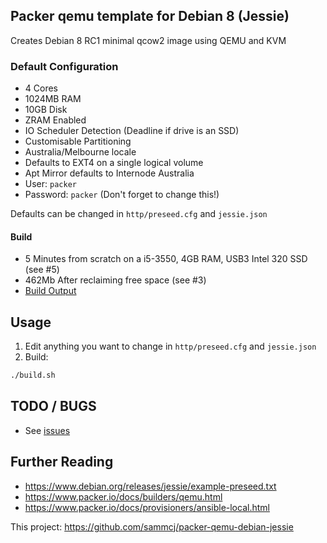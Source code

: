 ## Packer qemu template for Debian 8 (Jessie)
Creates Debian 8 RC1 minimal qcow2 image using QEMU and KVM

### Default Configuration
* 4 Cores
* 1024MB RAM
* 10GB Disk
* ZRAM Enabled
* IO Scheduler Detection (Deadline if drive is an SSD)
* Customisable Partitioning
* Australia/Melbourne locale
* Defaults to EXT4 on a single logical volume
* Apt Mirror defaults to Internode Australia
* User: `packer`
* Password: `packer` (Don't forget to change this!)

Defaults can be changed in `http/preseed.cfg` and `jessie.json`

#### Build
* 5 Minutes from scratch on a i5-3550, 4GB RAM, USB3 Intel 320 SSD (see #5)
* 462Mb After reclaiming free space (see #3)
* [Build Output](build_output.log)

## Usage
1. Edit anything you want to change in `http/preseed.cfg` and `jessie.json`
2. Build:
```bash
./build.sh
```

## TODO / BUGS
* See [issues](https://github.com/sammcj/packer-qemu-debian-jessie/issues)

## Further Reading

* https://www.debian.org/releases/jessie/example-preseed.txt
* https://www.packer.io/docs/builders/qemu.html
* https://www.packer.io/docs/provisioners/ansible-local.html

This project: https://github.com/sammcj/packer-qemu-debian-jessie
